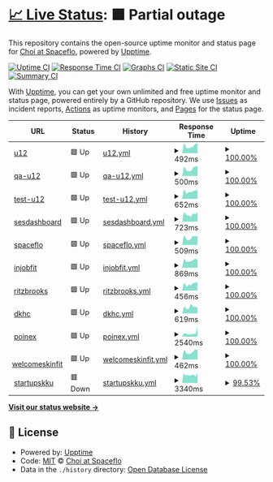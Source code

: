 # [📈 Live Status](https://choi-spaceflo.github.io/upptime-status): <!--live status--> **🟧 Partial outage**

This repository contains the open-source uptime monitor and status page for [Choi at Spaceflo](https://choi-spaceflo.github.io/uptime-status), powered by [Upptime](https://github.com/upptime/upptime).

[![Uptime CI](https://github.com/choi-spaceflo/uptime-status/workflows/Uptime%20CI/badge.svg)](https://github.com/choi-spaceflo/uptime-status/actions?query=workflow%3A%22Uptime+CI%22)
[![Response Time CI](https://github.com/choi-spaceflo/uptime-status/workflows/Response%20Time%20CI/badge.svg)](https://github.com/choi-spaceflo/uptime-status/actions?query=workflow%3A%22Response+Time+CI%22)
[![Graphs CI](https://github.com/choi-spaceflo/uptime-status/workflows/Graphs%20CI/badge.svg)](https://github.com/choi-spaceflo/uptime-status/actions?query=workflow%3A%22Graphs+CI%22)
[![Static Site CI](https://github.com/choi-spaceflo/uptime-status/workflows/Static%20Site%20CI/badge.svg)](https://github.com/choi-spaceflo/uptime-status/actions?query=workflow%3A%22Static+Site+CI%22)
[![Summary CI](https://github.com/choi-spaceflo/uptime-status/workflows/Summary%20CI/badge.svg)](https://github.com/choi-spaceflo/uptime-status/actions?query=workflow%3A%22Summary+CI%22)

With [Upptime](https://upptime.js.org), you can get your own unlimited and free uptime monitor and status page, powered entirely by a GitHub repository. We use [Issues](https://github.com/choi-spaceflo/uptime-status/issues) as incident reports, [Actions](https://github.com/choi-spaceflo/upptime-status/actions) as uptime monitors, and [Pages](https://choi-spaceflo.github.io/uptime-status) for the status page.

<!--start: status pages-->
<!-- This summary is generated by Upptime (https://github.com/upptime/upptime) -->
<!-- Do not edit this manually, your changes will be overwritten -->
<!-- prettier-ignore -->
| URL | Status | History | Response Time | Uptime |
| --- | ------ | ------- | ------------- | ------ |
| <img alt="" src="https://icons.duckduckgo.com/ip3/unicornvalley.io.ico" height="13"> [u12](https://unicornvalley.io) | 🟩 Up | [u12.yml](https://github.com/choi-spaceflo/uptime-status/commits/HEAD/history/u12.yml) | <details><summary><img alt="Response time graph" src="./graphs/u12/response-time-week.png" height="20"> 492ms</summary><br><a href="https://choi-spaceflo.github.io/uptime-status/history/u12"><img alt="Response time 555" src="https://img.shields.io/endpoint?url=https%3A%2F%2Fraw.githubusercontent.com%2Fchoi-spaceflo%2Fuptime-status%2FHEAD%2Fapi%2Fu12%2Fresponse-time.json"></a><br><a href="https://choi-spaceflo.github.io/uptime-status/history/u12"><img alt="24-hour response time 652" src="https://img.shields.io/endpoint?url=https%3A%2F%2Fraw.githubusercontent.com%2Fchoi-spaceflo%2Fuptime-status%2FHEAD%2Fapi%2Fu12%2Fresponse-time-day.json"></a><br><a href="https://choi-spaceflo.github.io/uptime-status/history/u12"><img alt="7-day response time 492" src="https://img.shields.io/endpoint?url=https%3A%2F%2Fraw.githubusercontent.com%2Fchoi-spaceflo%2Fuptime-status%2FHEAD%2Fapi%2Fu12%2Fresponse-time-week.json"></a><br><a href="https://choi-spaceflo.github.io/uptime-status/history/u12"><img alt="30-day response time 548" src="https://img.shields.io/endpoint?url=https%3A%2F%2Fraw.githubusercontent.com%2Fchoi-spaceflo%2Fuptime-status%2FHEAD%2Fapi%2Fu12%2Fresponse-time-month.json"></a><br><a href="https://choi-spaceflo.github.io/uptime-status/history/u12"><img alt="1-year response time 555" src="https://img.shields.io/endpoint?url=https%3A%2F%2Fraw.githubusercontent.com%2Fchoi-spaceflo%2Fuptime-status%2FHEAD%2Fapi%2Fu12%2Fresponse-time-year.json"></a></details> | <details><summary><a href="https://choi-spaceflo.github.io/uptime-status/history/u12">100.00%</a></summary><a href="https://choi-spaceflo.github.io/uptime-status/history/u12"><img alt="All-time uptime 100.00%" src="https://img.shields.io/endpoint?url=https%3A%2F%2Fraw.githubusercontent.com%2Fchoi-spaceflo%2Fuptime-status%2FHEAD%2Fapi%2Fu12%2Fuptime.json"></a><br><a href="https://choi-spaceflo.github.io/uptime-status/history/u12"><img alt="24-hour uptime 100.00%" src="https://img.shields.io/endpoint?url=https%3A%2F%2Fraw.githubusercontent.com%2Fchoi-spaceflo%2Fuptime-status%2FHEAD%2Fapi%2Fu12%2Fuptime-day.json"></a><br><a href="https://choi-spaceflo.github.io/uptime-status/history/u12"><img alt="7-day uptime 100.00%" src="https://img.shields.io/endpoint?url=https%3A%2F%2Fraw.githubusercontent.com%2Fchoi-spaceflo%2Fuptime-status%2FHEAD%2Fapi%2Fu12%2Fuptime-week.json"></a><br><a href="https://choi-spaceflo.github.io/uptime-status/history/u12"><img alt="30-day uptime 100.00%" src="https://img.shields.io/endpoint?url=https%3A%2F%2Fraw.githubusercontent.com%2Fchoi-spaceflo%2Fuptime-status%2FHEAD%2Fapi%2Fu12%2Fuptime-month.json"></a><br><a href="https://choi-spaceflo.github.io/uptime-status/history/u12"><img alt="1-year uptime 100.00%" src="https://img.shields.io/endpoint?url=https%3A%2F%2Fraw.githubusercontent.com%2Fchoi-spaceflo%2Fuptime-status%2FHEAD%2Fapi%2Fu12%2Fuptime-year.json"></a></details>
| <img alt="" src="https://icons.duckduckgo.com/ip3/qa.unicornvalley.io.ico" height="13"> [qa-u12](https://qa.unicornvalley.io) | 🟩 Up | [qa-u12.yml](https://github.com/choi-spaceflo/uptime-status/commits/HEAD/history/qa-u12.yml) | <details><summary><img alt="Response time graph" src="./graphs/qa-u12/response-time-week.png" height="20"> 500ms</summary><br><a href="https://choi-spaceflo.github.io/uptime-status/history/qa-u12"><img alt="Response time 570" src="https://img.shields.io/endpoint?url=https%3A%2F%2Fraw.githubusercontent.com%2Fchoi-spaceflo%2Fuptime-status%2FHEAD%2Fapi%2Fqa-u12%2Fresponse-time.json"></a><br><a href="https://choi-spaceflo.github.io/uptime-status/history/qa-u12"><img alt="24-hour response time 658" src="https://img.shields.io/endpoint?url=https%3A%2F%2Fraw.githubusercontent.com%2Fchoi-spaceflo%2Fuptime-status%2FHEAD%2Fapi%2Fqa-u12%2Fresponse-time-day.json"></a><br><a href="https://choi-spaceflo.github.io/uptime-status/history/qa-u12"><img alt="7-day response time 500" src="https://img.shields.io/endpoint?url=https%3A%2F%2Fraw.githubusercontent.com%2Fchoi-spaceflo%2Fuptime-status%2FHEAD%2Fapi%2Fqa-u12%2Fresponse-time-week.json"></a><br><a href="https://choi-spaceflo.github.io/uptime-status/history/qa-u12"><img alt="30-day response time 538" src="https://img.shields.io/endpoint?url=https%3A%2F%2Fraw.githubusercontent.com%2Fchoi-spaceflo%2Fuptime-status%2FHEAD%2Fapi%2Fqa-u12%2Fresponse-time-month.json"></a><br><a href="https://choi-spaceflo.github.io/uptime-status/history/qa-u12"><img alt="1-year response time 570" src="https://img.shields.io/endpoint?url=https%3A%2F%2Fraw.githubusercontent.com%2Fchoi-spaceflo%2Fuptime-status%2FHEAD%2Fapi%2Fqa-u12%2Fresponse-time-year.json"></a></details> | <details><summary><a href="https://choi-spaceflo.github.io/uptime-status/history/qa-u12">100.00%</a></summary><a href="https://choi-spaceflo.github.io/uptime-status/history/qa-u12"><img alt="All-time uptime 99.96%" src="https://img.shields.io/endpoint?url=https%3A%2F%2Fraw.githubusercontent.com%2Fchoi-spaceflo%2Fuptime-status%2FHEAD%2Fapi%2Fqa-u12%2Fuptime.json"></a><br><a href="https://choi-spaceflo.github.io/uptime-status/history/qa-u12"><img alt="24-hour uptime 100.00%" src="https://img.shields.io/endpoint?url=https%3A%2F%2Fraw.githubusercontent.com%2Fchoi-spaceflo%2Fuptime-status%2FHEAD%2Fapi%2Fqa-u12%2Fuptime-day.json"></a><br><a href="https://choi-spaceflo.github.io/uptime-status/history/qa-u12"><img alt="7-day uptime 100.00%" src="https://img.shields.io/endpoint?url=https%3A%2F%2Fraw.githubusercontent.com%2Fchoi-spaceflo%2Fuptime-status%2FHEAD%2Fapi%2Fqa-u12%2Fuptime-week.json"></a><br><a href="https://choi-spaceflo.github.io/uptime-status/history/qa-u12"><img alt="30-day uptime 100.00%" src="https://img.shields.io/endpoint?url=https%3A%2F%2Fraw.githubusercontent.com%2Fchoi-spaceflo%2Fuptime-status%2FHEAD%2Fapi%2Fqa-u12%2Fuptime-month.json"></a><br><a href="https://choi-spaceflo.github.io/uptime-status/history/qa-u12"><img alt="1-year uptime 99.96%" src="https://img.shields.io/endpoint?url=https%3A%2F%2Fraw.githubusercontent.com%2Fchoi-spaceflo%2Fuptime-status%2FHEAD%2Fapi%2Fqa-u12%2Fuptime-year.json"></a></details>
| <img alt="" src="https://icons.duckduckgo.com/ip3/test.unicornvalley.io.ico" height="13"> [test-u12](https://test.unicornvalley.io/) | 🟩 Up | [test-u12.yml](https://github.com/choi-spaceflo/uptime-status/commits/HEAD/history/test-u12.yml) | <details><summary><img alt="Response time graph" src="./graphs/test-u12/response-time-week.png" height="20"> 652ms</summary><br><a href="https://choi-spaceflo.github.io/uptime-status/history/test-u12"><img alt="Response time 681" src="https://img.shields.io/endpoint?url=https%3A%2F%2Fraw.githubusercontent.com%2Fchoi-spaceflo%2Fuptime-status%2FHEAD%2Fapi%2Ftest-u12%2Fresponse-time.json"></a><br><a href="https://choi-spaceflo.github.io/uptime-status/history/test-u12"><img alt="24-hour response time 816" src="https://img.shields.io/endpoint?url=https%3A%2F%2Fraw.githubusercontent.com%2Fchoi-spaceflo%2Fuptime-status%2FHEAD%2Fapi%2Ftest-u12%2Fresponse-time-day.json"></a><br><a href="https://choi-spaceflo.github.io/uptime-status/history/test-u12"><img alt="7-day response time 652" src="https://img.shields.io/endpoint?url=https%3A%2F%2Fraw.githubusercontent.com%2Fchoi-spaceflo%2Fuptime-status%2FHEAD%2Fapi%2Ftest-u12%2Fresponse-time-week.json"></a><br><a href="https://choi-spaceflo.github.io/uptime-status/history/test-u12"><img alt="30-day response time 730" src="https://img.shields.io/endpoint?url=https%3A%2F%2Fraw.githubusercontent.com%2Fchoi-spaceflo%2Fuptime-status%2FHEAD%2Fapi%2Ftest-u12%2Fresponse-time-month.json"></a><br><a href="https://choi-spaceflo.github.io/uptime-status/history/test-u12"><img alt="1-year response time 681" src="https://img.shields.io/endpoint?url=https%3A%2F%2Fraw.githubusercontent.com%2Fchoi-spaceflo%2Fuptime-status%2FHEAD%2Fapi%2Ftest-u12%2Fresponse-time-year.json"></a></details> | <details><summary><a href="https://choi-spaceflo.github.io/uptime-status/history/test-u12">100.00%</a></summary><a href="https://choi-spaceflo.github.io/uptime-status/history/test-u12"><img alt="All-time uptime 97.98%" src="https://img.shields.io/endpoint?url=https%3A%2F%2Fraw.githubusercontent.com%2Fchoi-spaceflo%2Fuptime-status%2FHEAD%2Fapi%2Ftest-u12%2Fuptime.json"></a><br><a href="https://choi-spaceflo.github.io/uptime-status/history/test-u12"><img alt="24-hour uptime 100.00%" src="https://img.shields.io/endpoint?url=https%3A%2F%2Fraw.githubusercontent.com%2Fchoi-spaceflo%2Fuptime-status%2FHEAD%2Fapi%2Ftest-u12%2Fuptime-day.json"></a><br><a href="https://choi-spaceflo.github.io/uptime-status/history/test-u12"><img alt="7-day uptime 100.00%" src="https://img.shields.io/endpoint?url=https%3A%2F%2Fraw.githubusercontent.com%2Fchoi-spaceflo%2Fuptime-status%2FHEAD%2Fapi%2Ftest-u12%2Fuptime-week.json"></a><br><a href="https://choi-spaceflo.github.io/uptime-status/history/test-u12"><img alt="30-day uptime 100.00%" src="https://img.shields.io/endpoint?url=https%3A%2F%2Fraw.githubusercontent.com%2Fchoi-spaceflo%2Fuptime-status%2FHEAD%2Fapi%2Ftest-u12%2Fuptime-month.json"></a><br><a href="https://choi-spaceflo.github.io/uptime-status/history/test-u12"><img alt="1-year uptime 97.98%" src="https://img.shields.io/endpoint?url=https%3A%2F%2Fraw.githubusercontent.com%2Fchoi-spaceflo%2Fuptime-status%2FHEAD%2Fapi%2Ftest-u12%2Fuptime-year.json"></a></details>
| <img alt="" src="https://icons.duckduckgo.com/ip3/sesdashboard.u12.io.ico" height="13"> [sesdashboard](https://sesdashboard.u12.io) | 🟩 Up | [sesdashboard.yml](https://github.com/choi-spaceflo/uptime-status/commits/HEAD/history/sesdashboard.yml) | <details><summary><img alt="Response time graph" src="./graphs/sesdashboard/response-time-week.png" height="20"> 723ms</summary><br><a href="https://choi-spaceflo.github.io/uptime-status/history/sesdashboard"><img alt="Response time 749" src="https://img.shields.io/endpoint?url=https%3A%2F%2Fraw.githubusercontent.com%2Fchoi-spaceflo%2Fuptime-status%2FHEAD%2Fapi%2Fsesdashboard%2Fresponse-time.json"></a><br><a href="https://choi-spaceflo.github.io/uptime-status/history/sesdashboard"><img alt="24-hour response time 921" src="https://img.shields.io/endpoint?url=https%3A%2F%2Fraw.githubusercontent.com%2Fchoi-spaceflo%2Fuptime-status%2FHEAD%2Fapi%2Fsesdashboard%2Fresponse-time-day.json"></a><br><a href="https://choi-spaceflo.github.io/uptime-status/history/sesdashboard"><img alt="7-day response time 723" src="https://img.shields.io/endpoint?url=https%3A%2F%2Fraw.githubusercontent.com%2Fchoi-spaceflo%2Fuptime-status%2FHEAD%2Fapi%2Fsesdashboard%2Fresponse-time-week.json"></a><br><a href="https://choi-spaceflo.github.io/uptime-status/history/sesdashboard"><img alt="30-day response time 764" src="https://img.shields.io/endpoint?url=https%3A%2F%2Fraw.githubusercontent.com%2Fchoi-spaceflo%2Fuptime-status%2FHEAD%2Fapi%2Fsesdashboard%2Fresponse-time-month.json"></a><br><a href="https://choi-spaceflo.github.io/uptime-status/history/sesdashboard"><img alt="1-year response time 749" src="https://img.shields.io/endpoint?url=https%3A%2F%2Fraw.githubusercontent.com%2Fchoi-spaceflo%2Fuptime-status%2FHEAD%2Fapi%2Fsesdashboard%2Fresponse-time-year.json"></a></details> | <details><summary><a href="https://choi-spaceflo.github.io/uptime-status/history/sesdashboard">100.00%</a></summary><a href="https://choi-spaceflo.github.io/uptime-status/history/sesdashboard"><img alt="All-time uptime 100.00%" src="https://img.shields.io/endpoint?url=https%3A%2F%2Fraw.githubusercontent.com%2Fchoi-spaceflo%2Fuptime-status%2FHEAD%2Fapi%2Fsesdashboard%2Fuptime.json"></a><br><a href="https://choi-spaceflo.github.io/uptime-status/history/sesdashboard"><img alt="24-hour uptime 100.00%" src="https://img.shields.io/endpoint?url=https%3A%2F%2Fraw.githubusercontent.com%2Fchoi-spaceflo%2Fuptime-status%2FHEAD%2Fapi%2Fsesdashboard%2Fuptime-day.json"></a><br><a href="https://choi-spaceflo.github.io/uptime-status/history/sesdashboard"><img alt="7-day uptime 100.00%" src="https://img.shields.io/endpoint?url=https%3A%2F%2Fraw.githubusercontent.com%2Fchoi-spaceflo%2Fuptime-status%2FHEAD%2Fapi%2Fsesdashboard%2Fuptime-week.json"></a><br><a href="https://choi-spaceflo.github.io/uptime-status/history/sesdashboard"><img alt="30-day uptime 100.00%" src="https://img.shields.io/endpoint?url=https%3A%2F%2Fraw.githubusercontent.com%2Fchoi-spaceflo%2Fuptime-status%2FHEAD%2Fapi%2Fsesdashboard%2Fuptime-month.json"></a><br><a href="https://choi-spaceflo.github.io/uptime-status/history/sesdashboard"><img alt="1-year uptime 100.00%" src="https://img.shields.io/endpoint?url=https%3A%2F%2Fraw.githubusercontent.com%2Fchoi-spaceflo%2Fuptime-status%2FHEAD%2Fapi%2Fsesdashboard%2Fuptime-year.json"></a></details>
| <img alt="" src="https://icons.duckduckgo.com/ip3/spaceflo.io.ico" height="13"> [spaceflo](https://spaceflo.io) | 🟩 Up | [spaceflo.yml](https://github.com/choi-spaceflo/uptime-status/commits/HEAD/history/spaceflo.yml) | <details><summary><img alt="Response time graph" src="./graphs/spaceflo/response-time-week.png" height="20"> 509ms</summary><br><a href="https://choi-spaceflo.github.io/uptime-status/history/spaceflo"><img alt="Response time 498" src="https://img.shields.io/endpoint?url=https%3A%2F%2Fraw.githubusercontent.com%2Fchoi-spaceflo%2Fuptime-status%2FHEAD%2Fapi%2Fspaceflo%2Fresponse-time.json"></a><br><a href="https://choi-spaceflo.github.io/uptime-status/history/spaceflo"><img alt="24-hour response time 634" src="https://img.shields.io/endpoint?url=https%3A%2F%2Fraw.githubusercontent.com%2Fchoi-spaceflo%2Fuptime-status%2FHEAD%2Fapi%2Fspaceflo%2Fresponse-time-day.json"></a><br><a href="https://choi-spaceflo.github.io/uptime-status/history/spaceflo"><img alt="7-day response time 509" src="https://img.shields.io/endpoint?url=https%3A%2F%2Fraw.githubusercontent.com%2Fchoi-spaceflo%2Fuptime-status%2FHEAD%2Fapi%2Fspaceflo%2Fresponse-time-week.json"></a><br><a href="https://choi-spaceflo.github.io/uptime-status/history/spaceflo"><img alt="30-day response time 521" src="https://img.shields.io/endpoint?url=https%3A%2F%2Fraw.githubusercontent.com%2Fchoi-spaceflo%2Fuptime-status%2FHEAD%2Fapi%2Fspaceflo%2Fresponse-time-month.json"></a><br><a href="https://choi-spaceflo.github.io/uptime-status/history/spaceflo"><img alt="1-year response time 498" src="https://img.shields.io/endpoint?url=https%3A%2F%2Fraw.githubusercontent.com%2Fchoi-spaceflo%2Fuptime-status%2FHEAD%2Fapi%2Fspaceflo%2Fresponse-time-year.json"></a></details> | <details><summary><a href="https://choi-spaceflo.github.io/uptime-status/history/spaceflo">100.00%</a></summary><a href="https://choi-spaceflo.github.io/uptime-status/history/spaceflo"><img alt="All-time uptime 100.00%" src="https://img.shields.io/endpoint?url=https%3A%2F%2Fraw.githubusercontent.com%2Fchoi-spaceflo%2Fuptime-status%2FHEAD%2Fapi%2Fspaceflo%2Fuptime.json"></a><br><a href="https://choi-spaceflo.github.io/uptime-status/history/spaceflo"><img alt="24-hour uptime 100.00%" src="https://img.shields.io/endpoint?url=https%3A%2F%2Fraw.githubusercontent.com%2Fchoi-spaceflo%2Fuptime-status%2FHEAD%2Fapi%2Fspaceflo%2Fuptime-day.json"></a><br><a href="https://choi-spaceflo.github.io/uptime-status/history/spaceflo"><img alt="7-day uptime 100.00%" src="https://img.shields.io/endpoint?url=https%3A%2F%2Fraw.githubusercontent.com%2Fchoi-spaceflo%2Fuptime-status%2FHEAD%2Fapi%2Fspaceflo%2Fuptime-week.json"></a><br><a href="https://choi-spaceflo.github.io/uptime-status/history/spaceflo"><img alt="30-day uptime 100.00%" src="https://img.shields.io/endpoint?url=https%3A%2F%2Fraw.githubusercontent.com%2Fchoi-spaceflo%2Fuptime-status%2FHEAD%2Fapi%2Fspaceflo%2Fuptime-month.json"></a><br><a href="https://choi-spaceflo.github.io/uptime-status/history/spaceflo"><img alt="1-year uptime 100.00%" src="https://img.shields.io/endpoint?url=https%3A%2F%2Fraw.githubusercontent.com%2Fchoi-spaceflo%2Fuptime-status%2FHEAD%2Fapi%2Fspaceflo%2Fuptime-year.json"></a></details>
| <img alt="" src="https://icons.duckduckgo.com/ip3/sub.injobfit.com.ico" height="13"> [injobfit](https://sub.injobfit.com) | 🟩 Up | [injobfit.yml](https://github.com/choi-spaceflo/uptime-status/commits/HEAD/history/injobfit.yml) | <details><summary><img alt="Response time graph" src="./graphs/injobfit/response-time-week.png" height="20"> 869ms</summary><br><a href="https://choi-spaceflo.github.io/uptime-status/history/injobfit"><img alt="Response time 892" src="https://img.shields.io/endpoint?url=https%3A%2F%2Fraw.githubusercontent.com%2Fchoi-spaceflo%2Fuptime-status%2FHEAD%2Fapi%2Finjobfit%2Fresponse-time.json"></a><br><a href="https://choi-spaceflo.github.io/uptime-status/history/injobfit"><img alt="24-hour response time 970" src="https://img.shields.io/endpoint?url=https%3A%2F%2Fraw.githubusercontent.com%2Fchoi-spaceflo%2Fuptime-status%2FHEAD%2Fapi%2Finjobfit%2Fresponse-time-day.json"></a><br><a href="https://choi-spaceflo.github.io/uptime-status/history/injobfit"><img alt="7-day response time 869" src="https://img.shields.io/endpoint?url=https%3A%2F%2Fraw.githubusercontent.com%2Fchoi-spaceflo%2Fuptime-status%2FHEAD%2Fapi%2Finjobfit%2Fresponse-time-week.json"></a><br><a href="https://choi-spaceflo.github.io/uptime-status/history/injobfit"><img alt="30-day response time 927" src="https://img.shields.io/endpoint?url=https%3A%2F%2Fraw.githubusercontent.com%2Fchoi-spaceflo%2Fuptime-status%2FHEAD%2Fapi%2Finjobfit%2Fresponse-time-month.json"></a><br><a href="https://choi-spaceflo.github.io/uptime-status/history/injobfit"><img alt="1-year response time 892" src="https://img.shields.io/endpoint?url=https%3A%2F%2Fraw.githubusercontent.com%2Fchoi-spaceflo%2Fuptime-status%2FHEAD%2Fapi%2Finjobfit%2Fresponse-time-year.json"></a></details> | <details><summary><a href="https://choi-spaceflo.github.io/uptime-status/history/injobfit">100.00%</a></summary><a href="https://choi-spaceflo.github.io/uptime-status/history/injobfit"><img alt="All-time uptime 100.00%" src="https://img.shields.io/endpoint?url=https%3A%2F%2Fraw.githubusercontent.com%2Fchoi-spaceflo%2Fuptime-status%2FHEAD%2Fapi%2Finjobfit%2Fuptime.json"></a><br><a href="https://choi-spaceflo.github.io/uptime-status/history/injobfit"><img alt="24-hour uptime 100.00%" src="https://img.shields.io/endpoint?url=https%3A%2F%2Fraw.githubusercontent.com%2Fchoi-spaceflo%2Fuptime-status%2FHEAD%2Fapi%2Finjobfit%2Fuptime-day.json"></a><br><a href="https://choi-spaceflo.github.io/uptime-status/history/injobfit"><img alt="7-day uptime 100.00%" src="https://img.shields.io/endpoint?url=https%3A%2F%2Fraw.githubusercontent.com%2Fchoi-spaceflo%2Fuptime-status%2FHEAD%2Fapi%2Finjobfit%2Fuptime-week.json"></a><br><a href="https://choi-spaceflo.github.io/uptime-status/history/injobfit"><img alt="30-day uptime 100.00%" src="https://img.shields.io/endpoint?url=https%3A%2F%2Fraw.githubusercontent.com%2Fchoi-spaceflo%2Fuptime-status%2FHEAD%2Fapi%2Finjobfit%2Fuptime-month.json"></a><br><a href="https://choi-spaceflo.github.io/uptime-status/history/injobfit"><img alt="1-year uptime 100.00%" src="https://img.shields.io/endpoint?url=https%3A%2F%2Fraw.githubusercontent.com%2Fchoi-spaceflo%2Fuptime-status%2FHEAD%2Fapi%2Finjobfit%2Fuptime-year.json"></a></details>
| <img alt="" src="https://icons.duckduckgo.com/ip3/ritzbrooks.com.ico" height="13"> [ritzbrooks](https://ritzbrooks.com) | 🟩 Up | [ritzbrooks.yml](https://github.com/choi-spaceflo/uptime-status/commits/HEAD/history/ritzbrooks.yml) | <details><summary><img alt="Response time graph" src="./graphs/ritzbrooks/response-time-week.png" height="20"> 456ms</summary><br><a href="https://choi-spaceflo.github.io/uptime-status/history/ritzbrooks"><img alt="Response time 487" src="https://img.shields.io/endpoint?url=https%3A%2F%2Fraw.githubusercontent.com%2Fchoi-spaceflo%2Fuptime-status%2FHEAD%2Fapi%2Fritzbrooks%2Fresponse-time.json"></a><br><a href="https://choi-spaceflo.github.io/uptime-status/history/ritzbrooks"><img alt="24-hour response time 602" src="https://img.shields.io/endpoint?url=https%3A%2F%2Fraw.githubusercontent.com%2Fchoi-spaceflo%2Fuptime-status%2FHEAD%2Fapi%2Fritzbrooks%2Fresponse-time-day.json"></a><br><a href="https://choi-spaceflo.github.io/uptime-status/history/ritzbrooks"><img alt="7-day response time 456" src="https://img.shields.io/endpoint?url=https%3A%2F%2Fraw.githubusercontent.com%2Fchoi-spaceflo%2Fuptime-status%2FHEAD%2Fapi%2Fritzbrooks%2Fresponse-time-week.json"></a><br><a href="https://choi-spaceflo.github.io/uptime-status/history/ritzbrooks"><img alt="30-day response time 497" src="https://img.shields.io/endpoint?url=https%3A%2F%2Fraw.githubusercontent.com%2Fchoi-spaceflo%2Fuptime-status%2FHEAD%2Fapi%2Fritzbrooks%2Fresponse-time-month.json"></a><br><a href="https://choi-spaceflo.github.io/uptime-status/history/ritzbrooks"><img alt="1-year response time 487" src="https://img.shields.io/endpoint?url=https%3A%2F%2Fraw.githubusercontent.com%2Fchoi-spaceflo%2Fuptime-status%2FHEAD%2Fapi%2Fritzbrooks%2Fresponse-time-year.json"></a></details> | <details><summary><a href="https://choi-spaceflo.github.io/uptime-status/history/ritzbrooks">100.00%</a></summary><a href="https://choi-spaceflo.github.io/uptime-status/history/ritzbrooks"><img alt="All-time uptime 100.00%" src="https://img.shields.io/endpoint?url=https%3A%2F%2Fraw.githubusercontent.com%2Fchoi-spaceflo%2Fuptime-status%2FHEAD%2Fapi%2Fritzbrooks%2Fuptime.json"></a><br><a href="https://choi-spaceflo.github.io/uptime-status/history/ritzbrooks"><img alt="24-hour uptime 100.00%" src="https://img.shields.io/endpoint?url=https%3A%2F%2Fraw.githubusercontent.com%2Fchoi-spaceflo%2Fuptime-status%2FHEAD%2Fapi%2Fritzbrooks%2Fuptime-day.json"></a><br><a href="https://choi-spaceflo.github.io/uptime-status/history/ritzbrooks"><img alt="7-day uptime 100.00%" src="https://img.shields.io/endpoint?url=https%3A%2F%2Fraw.githubusercontent.com%2Fchoi-spaceflo%2Fuptime-status%2FHEAD%2Fapi%2Fritzbrooks%2Fuptime-week.json"></a><br><a href="https://choi-spaceflo.github.io/uptime-status/history/ritzbrooks"><img alt="30-day uptime 100.00%" src="https://img.shields.io/endpoint?url=https%3A%2F%2Fraw.githubusercontent.com%2Fchoi-spaceflo%2Fuptime-status%2FHEAD%2Fapi%2Fritzbrooks%2Fuptime-month.json"></a><br><a href="https://choi-spaceflo.github.io/uptime-status/history/ritzbrooks"><img alt="1-year uptime 100.00%" src="https://img.shields.io/endpoint?url=https%3A%2F%2Fraw.githubusercontent.com%2Fchoi-spaceflo%2Fuptime-status%2FHEAD%2Fapi%2Fritzbrooks%2Fuptime-year.json"></a></details>
| <img alt="" src="https://icons.duckduckgo.com/ip3/dkhc.kr.ico" height="13"> [dkhc](https://dkhc.kr) | 🟩 Up | [dkhc.yml](https://github.com/choi-spaceflo/uptime-status/commits/HEAD/history/dkhc.yml) | <details><summary><img alt="Response time graph" src="./graphs/dkhc/response-time-week.png" height="20"> 619ms</summary><br><a href="https://choi-spaceflo.github.io/uptime-status/history/dkhc"><img alt="Response time 582" src="https://img.shields.io/endpoint?url=https%3A%2F%2Fraw.githubusercontent.com%2Fchoi-spaceflo%2Fuptime-status%2FHEAD%2Fapi%2Fdkhc%2Fresponse-time.json"></a><br><a href="https://choi-spaceflo.github.io/uptime-status/history/dkhc"><img alt="24-hour response time 573" src="https://img.shields.io/endpoint?url=https%3A%2F%2Fraw.githubusercontent.com%2Fchoi-spaceflo%2Fuptime-status%2FHEAD%2Fapi%2Fdkhc%2Fresponse-time-day.json"></a><br><a href="https://choi-spaceflo.github.io/uptime-status/history/dkhc"><img alt="7-day response time 619" src="https://img.shields.io/endpoint?url=https%3A%2F%2Fraw.githubusercontent.com%2Fchoi-spaceflo%2Fuptime-status%2FHEAD%2Fapi%2Fdkhc%2Fresponse-time-week.json"></a><br><a href="https://choi-spaceflo.github.io/uptime-status/history/dkhc"><img alt="30-day response time 609" src="https://img.shields.io/endpoint?url=https%3A%2F%2Fraw.githubusercontent.com%2Fchoi-spaceflo%2Fuptime-status%2FHEAD%2Fapi%2Fdkhc%2Fresponse-time-month.json"></a><br><a href="https://choi-spaceflo.github.io/uptime-status/history/dkhc"><img alt="1-year response time 582" src="https://img.shields.io/endpoint?url=https%3A%2F%2Fraw.githubusercontent.com%2Fchoi-spaceflo%2Fuptime-status%2FHEAD%2Fapi%2Fdkhc%2Fresponse-time-year.json"></a></details> | <details><summary><a href="https://choi-spaceflo.github.io/uptime-status/history/dkhc">100.00%</a></summary><a href="https://choi-spaceflo.github.io/uptime-status/history/dkhc"><img alt="All-time uptime 100.00%" src="https://img.shields.io/endpoint?url=https%3A%2F%2Fraw.githubusercontent.com%2Fchoi-spaceflo%2Fuptime-status%2FHEAD%2Fapi%2Fdkhc%2Fuptime.json"></a><br><a href="https://choi-spaceflo.github.io/uptime-status/history/dkhc"><img alt="24-hour uptime 100.00%" src="https://img.shields.io/endpoint?url=https%3A%2F%2Fraw.githubusercontent.com%2Fchoi-spaceflo%2Fuptime-status%2FHEAD%2Fapi%2Fdkhc%2Fuptime-day.json"></a><br><a href="https://choi-spaceflo.github.io/uptime-status/history/dkhc"><img alt="7-day uptime 100.00%" src="https://img.shields.io/endpoint?url=https%3A%2F%2Fraw.githubusercontent.com%2Fchoi-spaceflo%2Fuptime-status%2FHEAD%2Fapi%2Fdkhc%2Fuptime-week.json"></a><br><a href="https://choi-spaceflo.github.io/uptime-status/history/dkhc"><img alt="30-day uptime 100.00%" src="https://img.shields.io/endpoint?url=https%3A%2F%2Fraw.githubusercontent.com%2Fchoi-spaceflo%2Fuptime-status%2FHEAD%2Fapi%2Fdkhc%2Fuptime-month.json"></a><br><a href="https://choi-spaceflo.github.io/uptime-status/history/dkhc"><img alt="1-year uptime 100.00%" src="https://img.shields.io/endpoint?url=https%3A%2F%2Fraw.githubusercontent.com%2Fchoi-spaceflo%2Fuptime-status%2FHEAD%2Fapi%2Fdkhc%2Fuptime-year.json"></a></details>
| <img alt="" src="https://icons.duckduckgo.com/ip3/poinex.co.kr.ico" height="13"> [poinex](https://poinex.co.kr) | 🟩 Up | [poinex.yml](https://github.com/choi-spaceflo/uptime-status/commits/HEAD/history/poinex.yml) | <details><summary><img alt="Response time graph" src="./graphs/poinex/response-time-week.png" height="20"> 2540ms</summary><br><a href="https://choi-spaceflo.github.io/uptime-status/history/poinex"><img alt="Response time 1986" src="https://img.shields.io/endpoint?url=https%3A%2F%2Fraw.githubusercontent.com%2Fchoi-spaceflo%2Fuptime-status%2FHEAD%2Fapi%2Fpoinex%2Fresponse-time.json"></a><br><a href="https://choi-spaceflo.github.io/uptime-status/history/poinex"><img alt="24-hour response time 6888" src="https://img.shields.io/endpoint?url=https%3A%2F%2Fraw.githubusercontent.com%2Fchoi-spaceflo%2Fuptime-status%2FHEAD%2Fapi%2Fpoinex%2Fresponse-time-day.json"></a><br><a href="https://choi-spaceflo.github.io/uptime-status/history/poinex"><img alt="7-day response time 2540" src="https://img.shields.io/endpoint?url=https%3A%2F%2Fraw.githubusercontent.com%2Fchoi-spaceflo%2Fuptime-status%2FHEAD%2Fapi%2Fpoinex%2Fresponse-time-week.json"></a><br><a href="https://choi-spaceflo.github.io/uptime-status/history/poinex"><img alt="30-day response time 2181" src="https://img.shields.io/endpoint?url=https%3A%2F%2Fraw.githubusercontent.com%2Fchoi-spaceflo%2Fuptime-status%2FHEAD%2Fapi%2Fpoinex%2Fresponse-time-month.json"></a><br><a href="https://choi-spaceflo.github.io/uptime-status/history/poinex"><img alt="1-year response time 1986" src="https://img.shields.io/endpoint?url=https%3A%2F%2Fraw.githubusercontent.com%2Fchoi-spaceflo%2Fuptime-status%2FHEAD%2Fapi%2Fpoinex%2Fresponse-time-year.json"></a></details> | <details><summary><a href="https://choi-spaceflo.github.io/uptime-status/history/poinex">100.00%</a></summary><a href="https://choi-spaceflo.github.io/uptime-status/history/poinex"><img alt="All-time uptime 99.92%" src="https://img.shields.io/endpoint?url=https%3A%2F%2Fraw.githubusercontent.com%2Fchoi-spaceflo%2Fuptime-status%2FHEAD%2Fapi%2Fpoinex%2Fuptime.json"></a><br><a href="https://choi-spaceflo.github.io/uptime-status/history/poinex"><img alt="24-hour uptime 100.00%" src="https://img.shields.io/endpoint?url=https%3A%2F%2Fraw.githubusercontent.com%2Fchoi-spaceflo%2Fuptime-status%2FHEAD%2Fapi%2Fpoinex%2Fuptime-day.json"></a><br><a href="https://choi-spaceflo.github.io/uptime-status/history/poinex"><img alt="7-day uptime 100.00%" src="https://img.shields.io/endpoint?url=https%3A%2F%2Fraw.githubusercontent.com%2Fchoi-spaceflo%2Fuptime-status%2FHEAD%2Fapi%2Fpoinex%2Fuptime-week.json"></a><br><a href="https://choi-spaceflo.github.io/uptime-status/history/poinex"><img alt="30-day uptime 100.00%" src="https://img.shields.io/endpoint?url=https%3A%2F%2Fraw.githubusercontent.com%2Fchoi-spaceflo%2Fuptime-status%2FHEAD%2Fapi%2Fpoinex%2Fuptime-month.json"></a><br><a href="https://choi-spaceflo.github.io/uptime-status/history/poinex"><img alt="1-year uptime 99.92%" src="https://img.shields.io/endpoint?url=https%3A%2F%2Fraw.githubusercontent.com%2Fchoi-spaceflo%2Fuptime-status%2FHEAD%2Fapi%2Fpoinex%2Fuptime-year.json"></a></details>
| <img alt="" src="https://icons.duckduckgo.com/ip3/welcomeskinfit.com.ico" height="13"> [welcomeskinfit](https://welcomeskinfit.com) | 🟩 Up | [welcomeskinfit.yml](https://github.com/choi-spaceflo/uptime-status/commits/HEAD/history/welcomeskinfit.yml) | <details><summary><img alt="Response time graph" src="./graphs/welcomeskinfit/response-time-week.png" height="20"> 462ms</summary><br><a href="https://choi-spaceflo.github.io/uptime-status/history/welcomeskinfit"><img alt="Response time 465" src="https://img.shields.io/endpoint?url=https%3A%2F%2Fraw.githubusercontent.com%2Fchoi-spaceflo%2Fuptime-status%2FHEAD%2Fapi%2Fwelcomeskinfit%2Fresponse-time.json"></a><br><a href="https://choi-spaceflo.github.io/uptime-status/history/welcomeskinfit"><img alt="24-hour response time 568" src="https://img.shields.io/endpoint?url=https%3A%2F%2Fraw.githubusercontent.com%2Fchoi-spaceflo%2Fuptime-status%2FHEAD%2Fapi%2Fwelcomeskinfit%2Fresponse-time-day.json"></a><br><a href="https://choi-spaceflo.github.io/uptime-status/history/welcomeskinfit"><img alt="7-day response time 462" src="https://img.shields.io/endpoint?url=https%3A%2F%2Fraw.githubusercontent.com%2Fchoi-spaceflo%2Fuptime-status%2FHEAD%2Fapi%2Fwelcomeskinfit%2Fresponse-time-week.json"></a><br><a href="https://choi-spaceflo.github.io/uptime-status/history/welcomeskinfit"><img alt="30-day response time 491" src="https://img.shields.io/endpoint?url=https%3A%2F%2Fraw.githubusercontent.com%2Fchoi-spaceflo%2Fuptime-status%2FHEAD%2Fapi%2Fwelcomeskinfit%2Fresponse-time-month.json"></a><br><a href="https://choi-spaceflo.github.io/uptime-status/history/welcomeskinfit"><img alt="1-year response time 465" src="https://img.shields.io/endpoint?url=https%3A%2F%2Fraw.githubusercontent.com%2Fchoi-spaceflo%2Fuptime-status%2FHEAD%2Fapi%2Fwelcomeskinfit%2Fresponse-time-year.json"></a></details> | <details><summary><a href="https://choi-spaceflo.github.io/uptime-status/history/welcomeskinfit">100.00%</a></summary><a href="https://choi-spaceflo.github.io/uptime-status/history/welcomeskinfit"><img alt="All-time uptime 100.00%" src="https://img.shields.io/endpoint?url=https%3A%2F%2Fraw.githubusercontent.com%2Fchoi-spaceflo%2Fuptime-status%2FHEAD%2Fapi%2Fwelcomeskinfit%2Fuptime.json"></a><br><a href="https://choi-spaceflo.github.io/uptime-status/history/welcomeskinfit"><img alt="24-hour uptime 100.00%" src="https://img.shields.io/endpoint?url=https%3A%2F%2Fraw.githubusercontent.com%2Fchoi-spaceflo%2Fuptime-status%2FHEAD%2Fapi%2Fwelcomeskinfit%2Fuptime-day.json"></a><br><a href="https://choi-spaceflo.github.io/uptime-status/history/welcomeskinfit"><img alt="7-day uptime 100.00%" src="https://img.shields.io/endpoint?url=https%3A%2F%2Fraw.githubusercontent.com%2Fchoi-spaceflo%2Fuptime-status%2FHEAD%2Fapi%2Fwelcomeskinfit%2Fuptime-week.json"></a><br><a href="https://choi-spaceflo.github.io/uptime-status/history/welcomeskinfit"><img alt="30-day uptime 100.00%" src="https://img.shields.io/endpoint?url=https%3A%2F%2Fraw.githubusercontent.com%2Fchoi-spaceflo%2Fuptime-status%2FHEAD%2Fapi%2Fwelcomeskinfit%2Fuptime-month.json"></a><br><a href="https://choi-spaceflo.github.io/uptime-status/history/welcomeskinfit"><img alt="1-year uptime 100.00%" src="https://img.shields.io/endpoint?url=https%3A%2F%2Fraw.githubusercontent.com%2Fchoi-spaceflo%2Fuptime-status%2FHEAD%2Fapi%2Fwelcomeskinfit%2Fuptime-year.json"></a></details>
| <img alt="" src="https://icons.duckduckgo.com/ip3/startup.skku.edu.ico" height="13"> [startupskku](http://startup.skku.edu) | 🟥 Down | [startupskku.yml](https://github.com/choi-spaceflo/uptime-status/commits/HEAD/history/startupskku.yml) | <details><summary><img alt="Response time graph" src="./graphs/startupskku/response-time-week.png" height="20"> 3340ms</summary><br><a href="https://choi-spaceflo.github.io/uptime-status/history/startupskku"><img alt="Response time 3558" src="https://img.shields.io/endpoint?url=https%3A%2F%2Fraw.githubusercontent.com%2Fchoi-spaceflo%2Fuptime-status%2FHEAD%2Fapi%2Fstartupskku%2Fresponse-time.json"></a><br><a href="https://choi-spaceflo.github.io/uptime-status/history/startupskku"><img alt="24-hour response time 3057" src="https://img.shields.io/endpoint?url=https%3A%2F%2Fraw.githubusercontent.com%2Fchoi-spaceflo%2Fuptime-status%2FHEAD%2Fapi%2Fstartupskku%2Fresponse-time-day.json"></a><br><a href="https://choi-spaceflo.github.io/uptime-status/history/startupskku"><img alt="7-day response time 3340" src="https://img.shields.io/endpoint?url=https%3A%2F%2Fraw.githubusercontent.com%2Fchoi-spaceflo%2Fuptime-status%2FHEAD%2Fapi%2Fstartupskku%2Fresponse-time-week.json"></a><br><a href="https://choi-spaceflo.github.io/uptime-status/history/startupskku"><img alt="30-day response time 3400" src="https://img.shields.io/endpoint?url=https%3A%2F%2Fraw.githubusercontent.com%2Fchoi-spaceflo%2Fuptime-status%2FHEAD%2Fapi%2Fstartupskku%2Fresponse-time-month.json"></a><br><a href="https://choi-spaceflo.github.io/uptime-status/history/startupskku"><img alt="1-year response time 3558" src="https://img.shields.io/endpoint?url=https%3A%2F%2Fraw.githubusercontent.com%2Fchoi-spaceflo%2Fuptime-status%2FHEAD%2Fapi%2Fstartupskku%2Fresponse-time-year.json"></a></details> | <details><summary><a href="https://choi-spaceflo.github.io/uptime-status/history/startupskku">99.53%</a></summary><a href="https://choi-spaceflo.github.io/uptime-status/history/startupskku"><img alt="All-time uptime 93.11%" src="https://img.shields.io/endpoint?url=https%3A%2F%2Fraw.githubusercontent.com%2Fchoi-spaceflo%2Fuptime-status%2FHEAD%2Fapi%2Fstartupskku%2Fuptime.json"></a><br><a href="https://choi-spaceflo.github.io/uptime-status/history/startupskku"><img alt="24-hour uptime 99.99%" src="https://img.shields.io/endpoint?url=https%3A%2F%2Fraw.githubusercontent.com%2Fchoi-spaceflo%2Fuptime-status%2FHEAD%2Fapi%2Fstartupskku%2Fuptime-day.json"></a><br><a href="https://choi-spaceflo.github.io/uptime-status/history/startupskku"><img alt="7-day uptime 99.53%" src="https://img.shields.io/endpoint?url=https%3A%2F%2Fraw.githubusercontent.com%2Fchoi-spaceflo%2Fuptime-status%2FHEAD%2Fapi%2Fstartupskku%2Fuptime-week.json"></a><br><a href="https://choi-spaceflo.github.io/uptime-status/history/startupskku"><img alt="30-day uptime 99.89%" src="https://img.shields.io/endpoint?url=https%3A%2F%2Fraw.githubusercontent.com%2Fchoi-spaceflo%2Fuptime-status%2FHEAD%2Fapi%2Fstartupskku%2Fuptime-month.json"></a><br><a href="https://choi-spaceflo.github.io/uptime-status/history/startupskku"><img alt="1-year uptime 93.11%" src="https://img.shields.io/endpoint?url=https%3A%2F%2Fraw.githubusercontent.com%2Fchoi-spaceflo%2Fuptime-status%2FHEAD%2Fapi%2Fstartupskku%2Fuptime-year.json"></a></details>

<!--end: status pages-->

[**Visit our status website →**](https://choi-spaceflo.github.io/uptime-status)

## 📄 License

- Powered by: [Upptime](https://github.com/upptime/upptime)
- Code: [MIT](./LICENSE) © [Choi at Spaceflo](https://choi-spaceflo.github.io/uptime-status)
- Data in the `./history` directory: [Open Database License](https://opendatacommons.org/licenses/odbl/1-0/)
